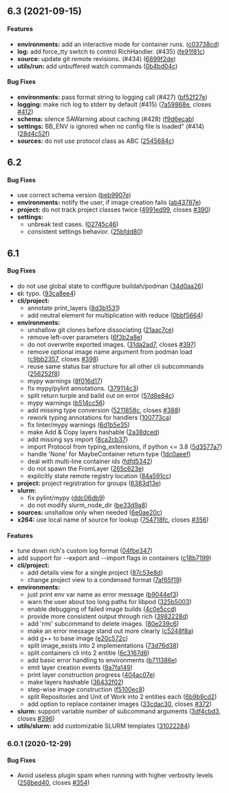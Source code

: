 <a name=""></a>
##  6.3 (2021-09-15)


#### Features

* **environments:**  add an interactive mode for container runs. ([c03738cd](https://github.com/polybench/benchbuild/commit/c03738cd90b9ea0ecc683b6c3785cfc6ce940f50))
* **log:**  add force_tty switch to control RichHandler. (#435) ([fe91f81c](https://github.com/polybench/benchbuild/commit/fe91f81c3199ca8f5361827a669ba4dc8123567b))
* **source:**  update git remote revisions. (#434) ([6899f2de](https://github.com/polybench/benchbuild/commit/6899f2de941e926760bbd2f7abce77d1aabb8f80))
* **utils/run:**  add unbuffered watch commands ([0b4bd04c](https://github.com/polybench/benchbuild/commit/0b4bd04c0f18c1f794620bff3319b95a6345a18a))

#### Bug Fixes

* **environments:**  pass format string to logging call (#427) ([bf52f27e](https://github.com/polybench/benchbuild/commit/bf52f27ee9b6a03b3599dd8538d2360776200c8c))
* **logging:**  make rich log to stderr by default (#415) ([7a59868e](https://github.com/polybench/benchbuild/commit/7a59868ec9f72fbd561dd6b246d3887687890c76), closes [#412](https://github.com/polybench/benchbuild/issues/412))
* **schema:**  silence SAWarning about caching (#428) ([f9d6ecab](https://github.com/polybench/benchbuild/commit/f9d6ecabf9b59a5a82d2de0032d6058e65cce9d9))
* **settings:**  BB_ENV is ignored when no config file is loaded" (#414) ([28d4c52f](https://github.com/polybench/benchbuild/commit/28d4c52f4409e5ad7a78b0edc117cb2c92e760d3))
* **sources:**  do not use protocol class as ABC ([2545684c](https://github.com/polybench/benchbuild/commit/2545684c6811e410b34957135fdb4b1402d58e11))



<a name=""></a>
##  6.2


#### Bug Fixes

*   use correct schema version ([beb9907e](https://github.com/polybench/benchbuild/commit/beb9907e291df020c39f0ca364fedfde669bb01b))
* **environments:**  notify the user, if image creation fails ([ab43787e](https://github.com/polybench/benchbuild/commit/ab43787e9f3cb1dd12b42469e9eabd1dcb721753))
* **project:**  do not track project classes twice ([4991ed99](https://github.com/polybench/benchbuild/commit/4991ed99015fe64ba347add1e1081ae884c47d4b), closes [#390](https://github.com/polybench/benchbuild/issues/390))
* **settings:**
  *  unbreak test cases. ([02745c46](https://github.com/polybench/benchbuild/commit/02745c46ce1a8d27d5f92b737b002c9fb9240e21))
  *  consistent settings behavior. ([25bfdd80](https://github.com/polybench/benchbuild/commit/25bfdd80e2ff4ab8e6fb85c2de75cf8b72c5b4b2))



<a name=""></a>
##  6.1


#### Bug Fixes

*   do not use global state to conffigure buildah/podman ([34d0aa26](https://github.com/polybench/benchbuild/commit/34d0aa266e55544c310c3387595553d8c8c3337e))
* **ci:**  typo. ([93ca8ee4](https://github.com/polybench/benchbuild/commit/93ca8ee4857a9dc65f909e7c5c81b6f6e1bf5dcb))
* **cli/project:**
  *  annotate print_layers ([8d3b1531](https://github.com/polybench/benchbuild/commit/8d3b1531fa8c521898a790e41ac63dc61c41e714))
  *  add neutral element for multiplication with reduce ([0bbf5664](https://github.com/polybench/benchbuild/commit/0bbf5664efb9dd1c20373b2c00f44c0f4f518630))
* **environments:**
  *  unshallow git clones before dissociating ([21aac7ce](https://github.com/polybench/benchbuild/commit/21aac7ce199b479b694c610a158650e605e583ea))
  *  remove left-over parameters ([6f3b2a8e](https://github.com/polybench/benchbuild/commit/6f3b2a8e057eee41fa33456e13b6d63da1dc5c5b))
  *  do not overwrite exported images. ([31da2ad7](https://github.com/polybench/benchbuild/commit/31da2ad7a31a4ebed7c8d02a8e261522a8e1a845), closes [#397](https://github.com/polybench/benchbuild/issues/397))
  *  remove optional image name argument from podman load ([c9bb2357](https://github.com/polybench/benchbuild/commit/c9bb2357a7f1b10c6ca9578a921c6a82f114746b), closes [#398](https://github.com/polybench/benchbuild/issues/398))
  *  reuse same status bar structure for all other cli subcommands ([256252f8](https://github.com/polybench/benchbuild/commit/256252f8daebc8ec51bd01b24d12873c320e746e))
  *  mypy warnings ([8f016d17](https://github.com/polybench/benchbuild/commit/8f016d17407d62e12b8d9258de4f3f172772e783))
  *  fix mypy/pylint annotations. ([379114c3](https://github.com/polybench/benchbuild/commit/379114c3b09812992a4043f7dd327ace3bfa7002))
  *  split return turple and baild out on error ([57d8e84c](https://github.com/polybench/benchbuild/commit/57d8e84c0b7245d8d73f97fb86314c9fd23d5731))
  *  mypy warnings ([b514cc56](https://github.com/polybench/benchbuild/commit/b514cc56e27b8250732cd3ce516256e993d16b16))
  *  add missing type conversion ([5211858c](https://github.com/polybench/benchbuild/commit/5211858c00b5c1d715148e8afce021c5f31907c2), closes [#388](https://github.com/polybench/benchbuild/issues/388))
  *  rework typing annotations for handlers ([100773ca](https://github.com/polybench/benchbuild/commit/100773ca2bac7d10e128149efd12a55a5876c2e9))
  *  fix linter/mypy warnings ([6d1b5e35](https://github.com/polybench/benchbuild/commit/6d1b5e35e9171d3079b6f86985fed4e6c8ba851b))
  *  make Add & Copy layers hashable ([2a38dced](https://github.com/polybench/benchbuild/commit/2a38dced58a8c4a658774aaabb7758ee762a2dc1))
  *  add missing sys import ([8ca2cb37](https://github.com/polybench/benchbuild/commit/8ca2cb37f10c71144f644bfd10202822e8b95203))
  *  import Protocol from typing_extensions, if python <= 3.8 ([5d3577a7](https://github.com/polybench/benchbuild/commit/5d3577a70e483c3f9940656fe0b266d6a5a1c364))
  *  handle 'None' for MaybeContainer return type ([1dc0aeef](https://github.com/polybench/benchbuild/commit/1dc0aeef0334570fecad6ac17d3ad7d08c770116))
  *  deal with multi-line container ids ([fdfd5342](https://github.com/polybench/benchbuild/commit/fdfd53422ce0fd4f7e8935c3ff37afaaabc0ba8f))
  *  do not spawn the FromLayer ([265c623e](https://github.com/polybench/benchbuild/commit/265c623ee707bfd5a2a76814bb9e620b78381125))
  *  explicitly state remote registry location ([84a591cc](https://github.com/polybench/benchbuild/commit/84a591cc80d76beaebb2b968bba03c75581ee46f))
* **project:**  project registration for groups ([6383d13e](https://github.com/polybench/benchbuild/commit/6383d13edd6cbd638b30dea6842b6fc480113b5e))
* **slurm:**
  *  fix pylint/mypy ([ddc06db9](https://github.com/polybench/benchbuild/commit/ddc06db941eecbe2b4c34a911fbd0712949eee65))
  *  do not modify slurm_node_dir ([be33d9a8](https://github.com/polybench/benchbuild/commit/be33d9a8bdd25f949ae7525d7cad88f6d6737743))
* **sources:**  unshallow only when needed ([6e0ae20c](https://github.com/polybench/benchbuild/commit/6e0ae20ce8fe3936d24368b66123e3bc3b1df131))
* **x264:**  use local name of source for lookup ([754718fc](https://github.com/polybench/benchbuild/commit/754718fc5f65d6197d8dadace620b0f19706f9bf), closes [#356](https://github.com/polybench/benchbuild/issues/356))

#### Features

*   tune down rich's custom log format ([04fbe347](https://github.com/polybench/benchbuild/commit/04fbe347cb3739893336d007e6376804576bc202))
*   add support for --export and --import flags in containers ([c18b7199](https://github.com/polybench/benchbuild/commit/c18b71991949efc79ea432828f23e29b999a687e))
* **cli/project:**
  *  add details view for a single project ([87c53e8d](https://github.com/polybench/benchbuild/commit/87c53e8d214eb47012546e0174f52c1350b61c36))
  *  change project view to a condensed format ([7af65f19](https://github.com/polybench/benchbuild/commit/7af65f194227f68b876ecd7f7f38b59e6edc4c0f))
* **environments:**
  *  just print env var name as error message ([b9044ef3](https://github.com/polybench/benchbuild/commit/b9044ef332a2d04df110b40b27e9c172c505a856))
  *  warn the user about too long paths for libpod ([325b5003](https://github.com/polybench/benchbuild/commit/325b5003dcb564e11153cb9ba01c2bf97493b5ff))
  *  enable debugging of failed image builds ([4c0e5ccd](https://github.com/polybench/benchbuild/commit/4c0e5ccd922c8061f0b58f1d74812ac5c1b03e74))
  *  provide more consistent output through rich ([3982228d](https://github.com/polybench/benchbuild/commit/3982228d2bbdb93a3130ce660e485c4f519e9563))
  *  add 'rmi' subcommand to delete images. ([80e239c6](https://github.com/polybench/benchbuild/commit/80e239c6663e628c6e14e1a09a73f7531d084041))
  *  make an error message stand out more clearly ([c5248f8a](https://github.com/polybench/benchbuild/commit/c5248f8a8584086973b7ea0c66d6bffc6221499f))
  *  add g++ to base image ([e20c572c](https://github.com/polybench/benchbuild/commit/e20c572cb7580e94d19776f476748fc8f494c45e))
  *  split image_exists into 2 implementations ([73d76d38](https://github.com/polybench/benchbuild/commit/73d76d38d63c5ac3792aee04c5454a83c82ac91c))
  *  split containers cli into 2 entitie ([6c3167d6](https://github.com/polybench/benchbuild/commit/6c3167d6f1a747e0e50638e3a9fd4204f23cea9e))
  *  add basic error handling to environments ([b711386e](https://github.com/polybench/benchbuild/commit/b711386ec0e31485d65e9c12c8dee68178e11dd9))
  *  emit layer creation events ([9a7fa149](https://github.com/polybench/benchbuild/commit/9a7fa1492e102f77c300a5487c03c7484ea26436))
  *  print layer construction progress ([404ac07e](https://github.com/polybench/benchbuild/commit/404ac07edbf408b41ec6282d40af5078dd36bd75))
  *  make layers hashable ([36432f02](https://github.com/polybench/benchbuild/commit/36432f02c7818ebefc18955bc2da4f85201845f5))
  *  step-wise image construction ([f5100ec8](https://github.com/polybench/benchbuild/commit/f5100ec8b5fa20047278bacb328b75cd39b05797))
  *  split Repositories and Unit of Work into 2 entities each ([6b9b9cd2](https://github.com/polybench/benchbuild/commit/6b9b9cd2be512facffa088faaa08e37e953ed989))
  *  add option to replace container images ([33cdac30](https://github.com/polybench/benchbuild/commit/33cdac30e752271614dd6c6363d61fa9a3534fe4), closes [#372](https://github.com/polybench/benchbuild/issues/372))
* **slurm:**  support variable number of subcommand arguments ([3df4cbd3](https://github.com/polybench/benchbuild/commit/3df4cbd3c7afbbe00a8c37f1391e2dfe60e4858e), closes [#396](https://github.com/polybench/benchbuild/issues/396))
* **utils/slurm:**  add customizable SLURM templates ([31022284](https://github.com/polybench/benchbuild/commit/31022284f2f492cb0f799309eb893b1a2b599b78))



<a name="6.0.1"></a>
### 6.0.1 (2020-12-29)


#### Bug Fixes

*   Avoid useless plugin spam when running with higher verbosity levels ([258bed40](https://github.com/polyjit/benchbuild/commit/258bed40dafea06b80c119b012515626d5763e99), closes [#354](https://github.com/polyjit/benchbuild/issues/354))
